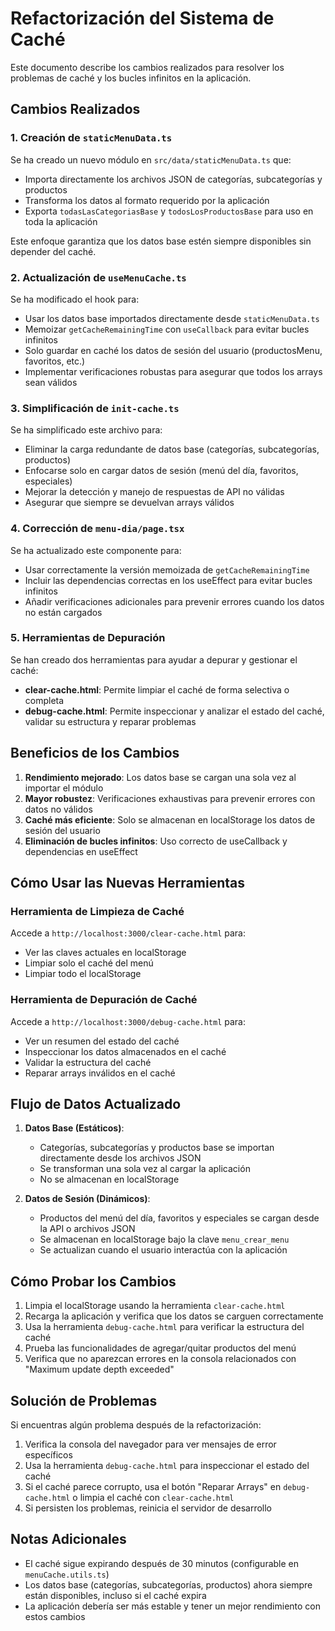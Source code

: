 # Refactorización del Sistema de Caché

Este documento describe los cambios realizados para resolver los problemas de caché y los bucles infinitos en la aplicación.

## Cambios Realizados

### 1. Creación de `staticMenuData.ts`

Se ha creado un nuevo módulo en `src/data/staticMenuData.ts` que:
- Importa directamente los archivos JSON de categorías, subcategorías y productos
- Transforma los datos al formato requerido por la aplicación
- Exporta `todasLasCategoriasBase` y `todosLosProductosBase` para uso en toda la aplicación

Este enfoque garantiza que los datos base estén siempre disponibles sin depender del caché.

### 2. Actualización de `useMenuCache.ts`

Se ha modificado el hook para:
- Usar los datos base importados directamente desde `staticMenuData.ts`
- Memoizar `getCacheRemainingTime` con `useCallback` para evitar bucles infinitos
- Solo guardar en caché los datos de sesión del usuario (productosMenu, favoritos, etc.)
- Implementar verificaciones robustas para asegurar que todos los arrays sean válidos

### 3. Simplificación de `init-cache.ts`

Se ha simplificado este archivo para:
- Eliminar la carga redundante de datos base (categorías, subcategorías, productos)
- Enfocarse solo en cargar datos de sesión (menú del día, favoritos, especiales)
- Mejorar la detección y manejo de respuestas de API no válidas
- Asegurar que siempre se devuelvan arrays válidos

### 4. Corrección de `menu-dia/page.tsx`

Se ha actualizado este componente para:
- Usar correctamente la versión memoizada de `getCacheRemainingTime`
- Incluir las dependencias correctas en los useEffect para evitar bucles infinitos
- Añadir verificaciones adicionales para prevenir errores cuando los datos no están cargados

### 5. Herramientas de Depuración

Se han creado dos herramientas para ayudar a depurar y gestionar el caché:

- **clear-cache.html**: Permite limpiar el caché de forma selectiva o completa
- **debug-cache.html**: Permite inspeccionar y analizar el estado del caché, validar su estructura y reparar problemas

## Beneficios de los Cambios

1. **Rendimiento mejorado**: Los datos base se cargan una sola vez al importar el módulo
2. **Mayor robustez**: Verificaciones exhaustivas para prevenir errores con datos no válidos
3. **Caché más eficiente**: Solo se almacenan en localStorage los datos de sesión del usuario
4. **Eliminación de bucles infinitos**: Uso correcto de useCallback y dependencias en useEffect

## Cómo Usar las Nuevas Herramientas

### Herramienta de Limpieza de Caché

Accede a `http://localhost:3000/clear-cache.html` para:
- Ver las claves actuales en localStorage
- Limpiar solo el caché del menú
- Limpiar todo el localStorage

### Herramienta de Depuración de Caché

Accede a `http://localhost:3000/debug-cache.html` para:
- Ver un resumen del estado del caché
- Inspeccionar los datos almacenados en el caché
- Validar la estructura del caché
- Reparar arrays inválidos en el caché

## Flujo de Datos Actualizado

1. **Datos Base (Estáticos)**:
   - Categorías, subcategorías y productos base se importan directamente desde los archivos JSON
   - Se transforman una sola vez al cargar la aplicación
   - No se almacenan en localStorage

2. **Datos de Sesión (Dinámicos)**:
   - Productos del menú del día, favoritos y especiales se cargan desde la API o archivos JSON
   - Se almacenan en localStorage bajo la clave `menu_crear_menu`
   - Se actualizan cuando el usuario interactúa con la aplicación

## Cómo Probar los Cambios

1. Limpia el localStorage usando la herramienta `clear-cache.html`
2. Recarga la aplicación y verifica que los datos se carguen correctamente
3. Usa la herramienta `debug-cache.html` para verificar la estructura del caché
4. Prueba las funcionalidades de agregar/quitar productos del menú
5. Verifica que no aparezcan errores en la consola relacionados con "Maximum update depth exceeded"

## Solución de Problemas

Si encuentras algún problema después de la refactorización:

1. Verifica la consola del navegador para ver mensajes de error específicos
2. Usa la herramienta `debug-cache.html` para inspeccionar el estado del caché
3. Si el caché parece corrupto, usa el botón "Reparar Arrays" en `debug-cache.html` o limpia el caché con `clear-cache.html`
4. Si persisten los problemas, reinicia el servidor de desarrollo

## Notas Adicionales

- El caché sigue expirando después de 30 minutos (configurable en `menuCache.utils.ts`)
- Los datos base (categorías, subcategorías, productos) ahora siempre están disponibles, incluso si el caché expira
- La aplicación debería ser más estable y tener un mejor rendimiento con estos cambios
